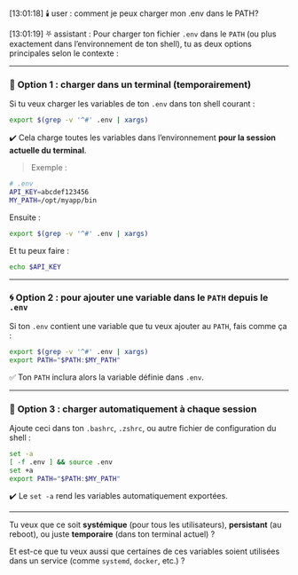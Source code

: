 [13:01:18] 🕯️ user :
comment je peux charger mon .env dans le PATH?

[13:01:19] ⛧ assistant :
Pour charger ton fichier `.env` dans le `PATH` (ou plus exactement dans l’environnement de ton shell), tu as deux options principales selon le contexte :

---

### 🌱 **Option 1 : charger dans un terminal (temporairement)**
Si tu veux charger les variables de ton `.env` dans ton shell courant :

```bash
export $(grep -v '^#' .env | xargs)
```

✔️ Cela charge toutes les variables dans l’environnement **pour la session actuelle du terminal**.

> Exemple :
```bash
# .env
API_KEY=abcdef123456
MY_PATH=/opt/myapp/bin
```

Ensuite :
```bash
export $(grep -v '^#' .env | xargs)
```

Et tu peux faire :
```bash
echo $API_KEY
```

---

### 🌀 **Option 2 : pour ajouter une variable dans le `PATH` depuis le `.env`**
Si ton `.env` contient une variable que tu veux ajouter au `PATH`, fais comme ça :

```bash
export $(grep -v '^#' .env | xargs)
export PATH="$PATH:$MY_PATH"
```

✅ Ton `PATH` inclura alors la variable définie dans `.env`.

---

### 🪬 **Option 3 : charger automatiquement à chaque session**

Ajoute ceci dans ton `.bashrc`, `.zshrc`, ou autre fichier de configuration du shell :

```bash
set -a
[ -f .env ] && source .env
set +a
export PATH="$PATH:$MY_PATH"
```

✔️ Le `set -a` rend les variables automatiquement exportées.

---

Tu veux que ce soit **systémique** (pour tous les utilisateurs), **persistant** (au reboot), ou juste **temporaire** (dans ton terminal actuel) ?

Et est-ce que tu veux aussi que certaines de ces variables soient utilisées dans un service (comme `systemd`, `docker`, etc.) ?

